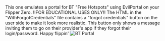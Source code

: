 This one emulates a portal for BT "Free Hotspots" using EvilPortal on your Flipper Zero.
!!FOR EDUCATIONAL USES ONLY!!
The HTML in the "WithForgotCredentials" file contains a "forgot credentials" button on the user side to make it look more realistic. This button only shows a message inviting them to go on their provider's app if they forgot their login/password.
Happy flippin'
![BT Portal](https://zupimages.net/up/23/31/fitm.png)
